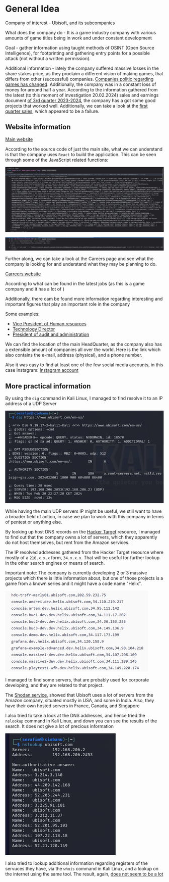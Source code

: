# General Idea

Company of interest - Ubisoft, and its subcompanies

What does the company do - It is a game industry company with various amounts of game titles being in work and under constant development

Goal - gather information using taught methods of OSINT (Open Source Intelligence), for footprinting and gathering entry points for a possible attack (not without a written permission).

Additional information - lately the company suffered massive losses in the share stakes price, as they proclaim a different vision of making games, that differs from other (successful) companies. [Companies politic regarding games has changed](https://insider-gaming.com/inside-ubisoft-from-low-morale-to-internal-tensions/). Additionally, the company was in a constant loss of money for around half a year. According to the information gathered from the latest (to this moment of investigation 20.02.2024) sales and earnings document [of 3rd quarter 2023-2024](https://staticctf.ubisoft.com/8aefmxkxpxwl/52CZPA6t2S0cuqWQNd7HFo/55f5a6a5ce31644077755e0b93233b04/Ubisoft_FY24_Q3_PR_English.pdf), the company has a got some good projects that worked well. Additionally, we can take a look at the [first quarter sales](https://staticctf.ubisoft.com/8aefmxkxpxwl/3bEvvJrB6zfTmZHf9uZEt5/dc3b3970124cc41be4cd92847f6e691d/Ubisoft_FY_24_Q1_Sales_EN_Final.pdf), which appeared to be a failure.

## Website information

[Main website](https://www.ubisoft.com/en-us/)

According to the source code of just the main site, what we can understand is that the company uses `React` to build the application. This can be seen through some of the JavaScript related functions:

![First piece of code](image.png)

![Second piece of code](image-1.png)

Further along, we can take a look at the Careers page and see what the company is looking for and understand what they may be planning to do.

[Carreers website](https://www.ubisoft.com/en-us/company/careers)

According to what can be found in the latest jobs (as this is a game company and it has a lot of )

Additionally, there cam be found more information regarding interesting and important figures that play an important role in the company

Some examples:
- [Vice President of Human resources](https://www.linkedin.com/in/belen-essioux-trujillo/)
- [Technology Director](https://www.linkedin.com/in/lionel-bouchet-a8a8a095/)
- [President of audit and administration](https://www.linkedin.com/in/claudefrance/)

We can find the location of the main HeadQuarter, as the company also has a extensible amount of companies all over the world. Here is the link which also contains the e-mail, address (physical), and a phone number.

Also it was easy to find at least one of the few social media accounts, in this case Instagram: [Instagram account](https://www.instagram.com/lifeatubisoft/)

## More practical information

By using the `dig` command in Kali Linux, I managed to find resolve it to an IP address of a UDP Server

![alt text](image-2.png)

While having the main UDP servers IP might be useful, we still want to have a broader field of action, in case we plan to work with this company in terms of pentest or anything else.

By looking up host DNS records on the [Hacker Target](https://hackertarget.com/find-dns-host-records/) resource, I managed to find out that the company owns a lot of servers, which they apparently do not host themselves, but rent from the Amazon services. 

The IP resolved addresses gathered from the Hacker Target resource where mostly of a `216.x.x.x` form, `34.x.x.x`. That will be useful for further lookup in the other search engines or means of search.

Important note: The company is currently developing 2 or 3 massive projects which there is little information about, but one of those projects is a game from a known series and it might have a code name "Helix".

![alt text](image-3.png)

I managed to find some servers, that are probably used for corporate developing, and they are related to that project.

The [Shodan service](https://www.shodan.io/search?query=ubisoft&page=1), showed that Ubisoft uses a lot of servers from the Amazon company, situated mostly in USA, and some in India. Also, they have their own hosted servers in France, Canada, and Singapore

I also tried to take a look at the DNS addresses, and hence tried the `nslookup` command in Kali Linux, and down you can see the results of the search. It does not give a lot of precious information

![alt text](image-4.png)

I also tried to lookup additional information regarding registers of the servuces they have, via the `whois` command in Kali Linux, and a lookup on the internet using the same tool. The result, again, [does not seem to be a lot](https://www.whois.com/whois/ubisoft.com)

